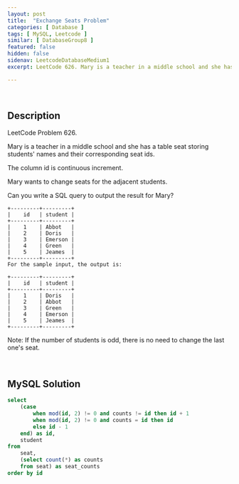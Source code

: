 ```yaml
---
layout: post
title:  "Exchange Seats Problem"
categories: [ Database ]
tags: [ MySQL, Leetcode ]
similar: [ DatabaseGroup8 ]
featured: false
hidden: false
sidenav: LeetcodeDatabaseMedium1
excerpt: LeetCode 626. Mary is a teacher in a middle school and she has a table seat storing students' names and their corresponding seat ids.

---
```


<br />

## Description

LeetCode Problem 626. 

Mary is a teacher in a middle school and she has a table seat storing students' names and their corresponding seat ids.

The column id is continuous increment.

Mary wants to change seats for the adjacent students.

Can you write a SQL query to output the result for Mary?

 
```
+---------+---------+
|    id   | student |
+---------+---------+
|    1    | Abbot   |
|    2    | Doris   |
|    3    | Emerson |
|    4    | Green   |
|    5    | Jeames  |
+---------+---------+
For the sample input, the output is:

+---------+---------+
|    id   | student |
+---------+---------+
|    1    | Doris   |
|    2    | Abbot   |
|    3    | Green   |
|    4    | Emerson |
|    5    | Jeames  |
+---------+---------+
```

Note: If the number of students is odd, there is no need to change the last one's seat.


<br />

## MySQL Solution


```sql
select
    (case
        when mod(id, 2) != 0 and counts != id then id + 1
        when mod(id, 2) != 0 and counts = id then id
        else id - 1
    end) as id,
    student
from
    seat,
    (select count(*) as counts
    from seat) as seat_counts
order by id 
```
